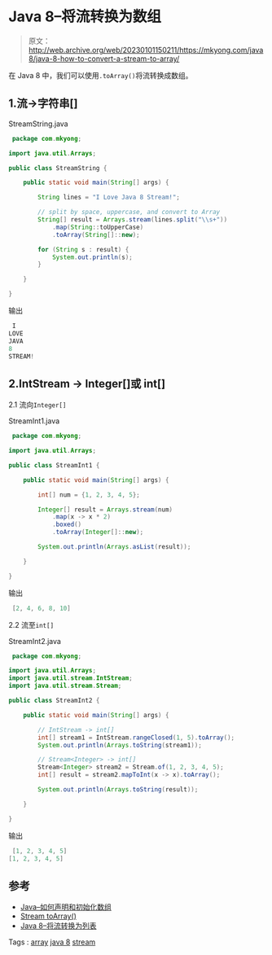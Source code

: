 # Java 8–将流转换为数组

> 原文：<http://web.archive.org/web/20230101150211/https://mkyong.com/java8/java-8-how-to-convert-a-stream-to-array/>

在 Java 8 中，我们可以使用`.toArray()`将流转换成数组。

## 1.流->字符串[]

StreamString.java

```java
 package com.mkyong;

import java.util.Arrays;

public class StreamString {

    public static void main(String[] args) {

        String lines = "I Love Java 8 Stream!";

        // split by space, uppercase, and convert to Array
        String[] result = Arrays.stream(lines.split("\\s+"))
			.map(String::toUpperCase)
			.toArray(String[]::new);

        for (String s : result) {
            System.out.println(s);
        }

    }

} 
```

输出

```java
 I
LOVE
JAVA
8
STREAM! 
```

## 2.IntStream -> Integer[]或 int[]

2.1 流向`Integer[]`

StreamInt1.java

```java
 package com.mkyong;

import java.util.Arrays;

public class StreamInt1 {

    public static void main(String[] args) {

        int[] num = {1, 2, 3, 4, 5};

        Integer[] result = Arrays.stream(num)
			.map(x -> x * 2)
			.boxed()
			.toArray(Integer[]::new);

        System.out.println(Arrays.asList(result));

    }

} 
```

输出

```java
 [2, 4, 6, 8, 10] 
```

2.2 流至`int[]`

StreamInt2.java

```java
 package com.mkyong;

import java.util.Arrays;
import java.util.stream.IntStream;
import java.util.stream.Stream;

public class StreamInt2 {

    public static void main(String[] args) {

        // IntStream -> int[]
        int[] stream1 = IntStream.rangeClosed(1, 5).toArray();
        System.out.println(Arrays.toString(stream1));

        // Stream<Integer> -> int[]
        Stream<Integer> stream2 = Stream.of(1, 2, 3, 4, 5);
        int[] result = stream2.mapToInt(x -> x).toArray();

        System.out.println(Arrays.toString(result));

    }

} 
```

输出

```java
 [1, 2, 3, 4, 5]
[1, 2, 3, 4, 5] 
```

## 参考

*   [Java–如何声明和初始化数组](/web/20210814144453/https://mkyong.com/java/java-how-to-declare-and-initialize-an-array/)
*   [Stream toArray()](http://web.archive.org/web/20210814144453/hhttps://docs.oracle.com/javase/8/docs/api/java/util/stream/Stream.html#toArray-java.util.function.IntFunction-)
*   [Java 8–将流转换为列表](/web/20210814144453/https://mkyong.com/java8/java-8-convert-a-stream-to-list/)

Tags : [array](http://web.archive.org/web/20210814144453/https://mkyong.com/tag/array/) [java 8](http://web.archive.org/web/20210814144453/https://mkyong.com/tag/java-8/) [stream](http://web.archive.org/web/20210814144453/https://mkyong.com/tag/stream/)<input type="hidden" id="mkyong-current-postId" value="14974">